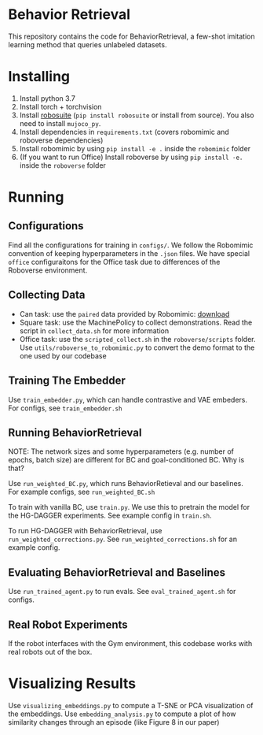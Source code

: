 # Behavior Retrieval
This repository contains the code for BehaviorRetrieval, a few-shot imitation learning method that queries unlabeled datasets. 
# Installing
1. Install python 3.7 
2. Install torch + torchvision 
3. Install [robosuite](https://robosuite.ai/)  (`pip install robosuite` or install from source). You also need to install `mujoco_py`. 
4. Install dependencies in `requirements.txt` (covers robomimic and roboverse dependencies)
5. Install robomimic by using `pip install -e .` inside the `robomimic` folder
6. (If you want to run Office) Install roboverse by using `pip install -e.` inside the `roboverse` folder

# Running 
## Configurations
Find all the configurations for training in `configs/`. We follow the Robomimic convention of keeping hyperparameters in the `.json` files. We have special `office` configuraitons for the Office task due to differences of the Roboverse environment. 
## Collecting Data
* Can task: use the `paired` data provided by Robomimic: [download](http://downloads.cs.stanford.edu/downloads/rt_benchmark/can/paired/image.hdf5)
* Square task: use the MachinePolicy to collect demonstrations. Read the script in `collect_data.sh` for more information
* Office task: use the `scripted_collect.sh` in the `roboverse/scripts` folder. Use `utils/roboverse_to_robomimic.py` to convert the demo format to the one used by our codebase

## Training The Embedder
Use `train_embedder.py`, which can handle contrastive and VAE embeders. For configs, see `train_embedder.sh` 

## Running BehaviorRetrieval
NOTE: The network sizes and some hyperparameters (e.g. number of epochs, batch size) are different for BC and goal-conditioned BC. Why is that?

Use `run_weighted_BC.py`, which runs BehaviorRetieval and our baselines. For example configs, see `run_weighted_BC.sh`

To train with vanilla BC, use `train.py`. We use this to pretrain the model for the HG-DAGGER experiments. See example config in `train.sh`. 

To run HG-DAGGER with BehaviorRetrieval, use `run_weighted_corrections.py`. See `run_weighted_corrections.sh` for an example config. 

## Evaluating BehaviorRetrieval and Baselines
Use `run_trained_agent.py` to run evals. See `eval_trained_agent.sh` for configs. 

## Real Robot Experiments
If the robot interfaces with the Gym environment, this codebase works with real robots out of the box.  

# Visualizing Results
Use `visualizing_embeddings.py` to compute a T-SNE or PCA visualization of the embeddings. Use `embedding_analysis.py` to compute a plot of how similarity changes through an episode (like Figure 8 in our paper)

